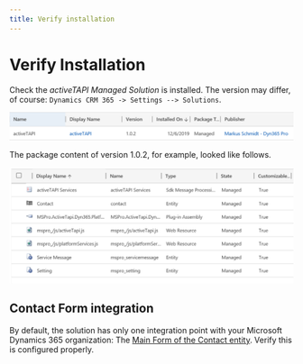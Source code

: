 ```yaml
---
title: Verify installation
---
```


# Verify Installation

Check the _activeTAPI Managed Solution_ is installed. The version may differ, of course: `Dynamics CRM 365 -> Settings --> Solutions`.

![image-20191217144254538](../../.gitbook/assets/solution.png)

The package content of version 1.0.2, for example, looked like follows.

![](../../.gitbook/assets/solution_content.png)

## Contact Form integration

By default, the solution has only one integration point with your Microsoft Dynamics 365 organization: The [Main Form of the Contact entity](https://github.com/SchmidteServices/activeTAPI-Dyn365/tree/ffce5a1389e75d04c48de638ce4140637d38a7b6/docs/dyn365/admin/solution/index.md). Verify this is configured properly.


